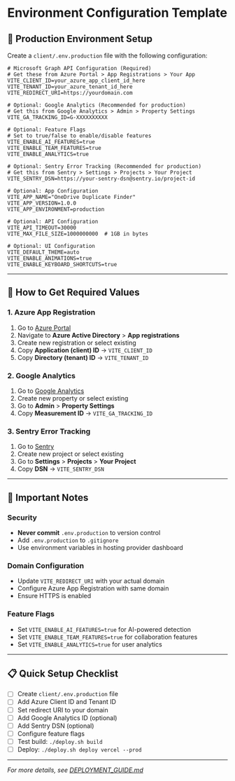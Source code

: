 # Environment Configuration Template

## 📝 Production Environment Setup

Create a `client/.env.production` file with the following configuration:

```env
# Microsoft Graph API Configuration (Required)
# Get these from Azure Portal > App Registrations > Your App
VITE_CLIENT_ID=your_azure_app_client_id_here
VITE_TENANT_ID=your_azure_tenant_id_here
VITE_REDIRECT_URI=https://yourdomain.com

# Optional: Google Analytics (Recommended for production)
# Get this from Google Analytics > Admin > Property Settings
VITE_GA_TRACKING_ID=G-XXXXXXXXXX

# Optional: Feature Flags
# Set to true/false to enable/disable features
VITE_ENABLE_AI_FEATURES=true
VITE_ENABLE_TEAM_FEATURES=true
VITE_ENABLE_ANALYTICS=true

# Optional: Sentry Error Tracking (Recommended for production)
# Get this from Sentry > Settings > Projects > Your Project
VITE_SENTRY_DSN=https://your-sentry-dsn@sentry.io/project-id

# Optional: App Configuration
VITE_APP_NAME="OneDrive Duplicate Finder"
VITE_APP_VERSION=1.0.0
VITE_APP_ENVIRONMENT=production

# Optional: API Configuration
VITE_API_TIMEOUT=30000
VITE_MAX_FILE_SIZE=1000000000  # 1GB in bytes

# Optional: UI Configuration
VITE_DEFAULT_THEME=auto
VITE_ENABLE_ANIMATIONS=true
VITE_ENABLE_KEYBOARD_SHORTCUTS=true
```

---

## 🔧 How to Get Required Values

### 1. **Azure App Registration**
1. Go to [Azure Portal](https://portal.azure.com)
2. Navigate to **Azure Active Directory** > **App registrations**
3. Create new registration or select existing
4. Copy **Application (client) ID** → `VITE_CLIENT_ID`
5. Copy **Directory (tenant) ID** → `VITE_TENANT_ID`

### 2. **Google Analytics**
1. Go to [Google Analytics](https://analytics.google.com)
2. Create new property or select existing
3. Go to **Admin** > **Property Settings**
4. Copy **Measurement ID** → `VITE_GA_TRACKING_ID`

### 3. **Sentry Error Tracking**
1. Go to [Sentry](https://sentry.io)
2. Create new project or select existing
3. Go to **Settings** > **Projects** > **Your Project**
4. Copy **DSN** → `VITE_SENTRY_DSN`

---

## 🚨 Important Notes

### Security
- **Never commit** `.env.production` to version control
- Add `.env.production` to `.gitignore`
- Use environment variables in hosting provider dashboard

### Domain Configuration
- Update `VITE_REDIRECT_URI` with your actual domain
- Configure Azure App Registration with same domain
- Ensure HTTPS is enabled

### Feature Flags
- Set `VITE_ENABLE_AI_FEATURES=true` for AI-powered detection
- Set `VITE_ENABLE_TEAM_FEATURES=true` for collaboration features
- Set `VITE_ENABLE_ANALYTICS=true` for user analytics

---

## 📋 Quick Setup Checklist

- [ ] Create `client/.env.production` file
- [ ] Add Azure Client ID and Tenant ID
- [ ] Set redirect URI to your domain
- [ ] Add Google Analytics ID (optional)
- [ ] Add Sentry DSN (optional)
- [ ] Configure feature flags
- [ ] Test build: `./deploy.sh build`
- [ ] Deploy: `./deploy.sh deploy vercel --prod`

---

*For more details, see [DEPLOYMENT_GUIDE.md](./DEPLOYMENT_GUIDE.md)* 